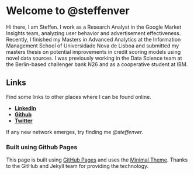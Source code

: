 # Welcome to @steffenver

Hi there, I am Steffen.
I work as a Research Analyst in the Google Market Insights team, analyzing user behavior and advertisement effectiveness. Recently, I finished my Masters in Advanced Analytics at the Information Management School of Universidade Nova de Lisboa and submitted my masters thesis on potential improvements in credit scoring models using novel data sources. I was previously working in the Data Science team at the Berlin-based challenger bank N26 and as a cooperative student at IBM. 

## Links

Find some links to other places where I can be found online. 

- [**LinkedIn**](https://www.linkedin.com/in/steffenver/)
- [**Github**](https://www.github.com/steffenver/)
- [**Twitter**](https://www.twitter.com/steffenver/)

If any new network emerges, try finding me _@steffenver_.

### Built using Github Pages
This page is built using [GitHub Pages](https://pages.github.com/) and uses the [Minimal Theme](https://github.com/pages-themes/minimal). Thanks to the GitHub and Jekyll team for providing the technology.
